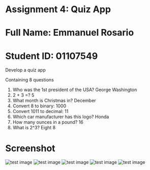 # Assignment 4: Quiz App 
# Full Name: Emmanuel Rosario 
# Student ID: 01107549

Develop a quiz app

 Containing 8 questions

1. Who was the 1st president of the USA?
	George Washington
2. 2 + 3 =?
	5
3. What month is Christmas in?
	December
4. Convert 8 to binary:
	1000
5. Convert 1011 to decimal:
	11
6. Which car manufacturer has this logo?
	Honda
7. How many ounces in a pound?
	16
8. What is 2^3?
	Eight
	8
# Screenshot
![test image](/Screenshot_1.png?raw=true "test image")
![test image](/Screenshot_2.png?raw=true "test image")
![test image](/Screenshot_3.png?raw=true "test image")
![test image](/Screenshot_4.png?raw=true "test image")
![test image](/Screenshot_5.png?raw=true "test image")
